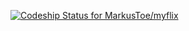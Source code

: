 [ ![Codeship Status for MarkusToe/myflix](https://www.codeship.io/projects/60830380-3814-0132-1daa-26b918746a8c/status)](https://www.codeship.io/projects/41888)